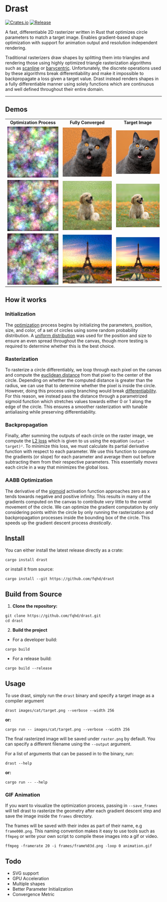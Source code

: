 # Drast
[![Crates.io](https://img.shields.io/crates/v/drast.svg)](https://crates.io/crates/drast)
[![Release](https://github.com/fqhd/drast/actions/workflows/release.yml/badge.svg)](https://github.com/fqhd/drast/actions/workflows/release.yml)

A fast, differentiable 2D rasterizer written in Rust that optimizes circle parameters to match a target image. Enables gradient-based shape optimization with support for animation output and resolution independent rendering.

Traditional rasterizers draw shapes by splitting them into triangles and rendering those using highly optimized triangle rasterization algorithms such as [scanline](https://en.wikipedia.org/wiki/Scanline_rendering) or [barycentric](https://en.wikipedia.org/wiki/Barycentric_coordinate_system). Unfortunately, the discrete operations used by these algorithms break differentiability and make it impossible to backpropagate a loss given a target value. Drast instead renders shapes in a fully differentiable manner using solely functions which are continuous and well defined throughout their entire domain.

---
## Demos
<table>
	<tr>
		<td align="center"><strong>Optimization Process</strong></td>
		<td align="center"><strong>Fully Converged</strong></td>
  	<td align="center"><strong>Target Image</strong></td>
	</tr>
	<tr>
		<td align="center"><img src="images/cat/animation.gif"/></td>
		<td align="center"><img src="images/cat/converged.png"/></td>
		<td align="center"><img src="images/cat/target.png"/></td>
	</tr>
	<tr>
		<td align="center"><img src="images/puppy/animation.gif"/></td>
		<td align="center"><img src="images/puppy/converged.png"/></td>
		<td align="center"><img src="images/puppy/target.png"/></td>
	</tr>
	<tr>
		<td align="center"><img src="images/paris/animation.gif"/></td>
		<td align="center"><img src="images/paris/converged.png"/></td>
		<td align="center"><img src="images/paris/target.png"/></td>
	</tr>
</table>

## How it works

### Initialization
The [optimization](https://en.wikipedia.org/wiki/Mathematical_optimization) process begins by initializing the parameters, position, size, and color, of a set of circles using some random probability distribution. A [uniform distribution](https://en.wikipedia.org/wiki/Continuous_uniform_distribution) was used for the position and size to ensure an even spread throughout the canvas, though more testing is required to determine whether this is the best choice.

### Rasterization
To rasterize a circle differentiably, we loop through each pixel on the canvas and compute the [euclidean distance](https://en.wikipedia.org/wiki/Euclidean_distance) from that pixel to the center of the circle. Depending on whether the computed distance is greater than the radius, we can use that to determine whether the pixel is inside the circle. However, doing this process using branching would break [differentiability](https://en.wikipedia.org/wiki/Differentiable_function). For this reason, we instead pass the distance through a parametrized sigmoid function which stretches values towards either 0 or 1 along the edge of the circle. This ensures a smoother rasterization with tunable antialiasing while preserving differentiability.

### Backpropagation
Finally, after summing the outputs of each circle on the raster image, we compute the [L2 loss](https://en.wikipedia.org/wiki/Mean_squared_error) which is given to us using the equation `(output - target)²`. To minimize this loss, we must calculate its partial derivative function with respect to each parameter. We use this function to compute the gradients (or slope) for each parameter and average them out before subtracting them from their respective parameters. This essentially *moves* each circle in a way that minimizes the global loss.

### AABB Optimization
The derivative of the [sigmoid](https://en.wikipedia.org/wiki/Sigmoid_function) activation function approaches zero as x tends towards negative and positive infinity. This results in many of the gradients computed on the canvas to contribute *very* little to the overall movement of the circle. We can optimize the gradient computation by only considering points within the circle by only running the rasterization and backpropagation processes inside the bounding box of the circle. This speeds up the gradient descent process *drastically*.

## Install

You can either install the latest release directly as a crate:
```
cargo install drast
```
or install it from source:
```
cargo install --git https://github.com/fqhd/drast
```

## Build from Source
1. **Clone the repository:**
```
git clone https://github.com/fqhd/drast.git
cd drast
```

2. **Build the project**
- For a developer build:
```
cargo build
```

- For a release build:
```
cargo build --release
```

## Usage
To use drast, simply run the `drast` binary and specify a target image as a compiler argument
```
drast images/cat/target.png --verbose --width 256
```
**or:**
```
cargo run -- images/cat/target.png --verbose --width 256
```
The final rasterized image will be saved under `raster.png` by default. You can specify a different filename using the `--output` argument.

For a list of arguments that can be passed in to the binary, run:
```
drast --help
```
**or:**
```
cargo run -- --help
```

### GIF Animation
If you want to visualize the optimization process, passing in `--save_frames` will tell drast to rasterize the geometry after each gradient descent step and save the image inside the `frames` directory.

The frames will be saved with their index as part of their name, e.g `frame000.png`. This naming convention makes it easy to use tools such as `ffmpeg` or write your own script to compile these images into a gif or video.

```
ffmpeg -framerate 20 -i frames/frame%03d.png -loop 0 animation.gif
```

## Todo
- SVG support
- GPU Acceleration
- Multiple shapes
- Better Parameter Initialization
- Convergence Metric
